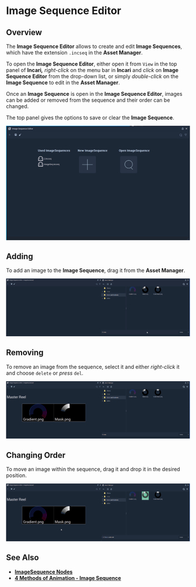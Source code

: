 # Image Sequence Editor

## Overview

The **Image Sequence Editor** allows to create and edit **Image Sequences**, which have the extension `.incseq` in the **Asset Manager**.

To open the **Image Sequence Editor**, either open it from `View` in the top panel of **Incari**_**,**_ _right-click_ on the menu bar in **Incari** and _click_ on **Image Sequence Editor** from the drop-down list, or simply _double-click_ on the **Image Sequence** to edit in the **Asset Manager**.

Once an **Image Sequence** is open in the **Image Sequence Editor**, images can be added or removed from the sequence and their order can be changed.

The top panel gives the options to save or clear the **Image Sequence**.

![](../.gitbook/assets/image-seq-editor.png)

## Adding

To add an image to the **Image Sequence**, drag it from the **Asset Manager**.

![](../.gitbook/assets/image-seq-add.gif)

## Removing

To remove an image from the sequence, select it and either _right-click_ it and choose `delete` or _press_ `del`.

![](../.gitbook/assets/image-seq-del.gif)

## Changing Order

To move an image within the sequence, drag it and drop it in the desired position.

![](../.gitbook/assets/image-seq-change.gif)

## See Also

* [**ImageSequence Nodes**](../toolbox/incari/imagesequence/)
* [**4 Methods of Animation - Image Sequence**](../demo-projects/4-methods-of-animation.md#3-image-sequence)


